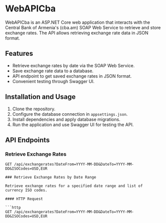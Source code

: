 # WebAPICba

WebAPICba is an ASP.NET Core web application that interacts with the Central Bank of Armenia's (cba.am) SOAP Web Service to retrieve and store exchange rates. The API allows retrieving exchange rate data in JSON format.

## Features

- Retrieve exchange rates by date via the SOAP Web Service.
- Save exchange rate data to a database.
- API endpoint to get saved exchange rates in JSON format.
- Convenient testing through Swagger UI.

## Installation and Usage

1. Clone the repository.
2. Configure the database connection in `appsettings.json`.
3. Install dependencies and apply database migrations.
4. Run the application and use Swagger UI for testing the API.

## API Endpoints

### Retrieve Exchange Rates

```http
GET /api/exchangerates?DateFrom=YYYY-MM-DD&DateTo=YYYY-MM-DD&ISOCodes=USD,EUR

### Retrieve Exchange Rates by Date Range

Retrieve exchange rates for a specified date range and list of currency ISO codes.

#### HTTP Request

```http
GET /api/exchangerates?DateFrom=YYYY-MM-DD&DateTo=YYYY-MM-DD&ISOCodes=USD,EUR
